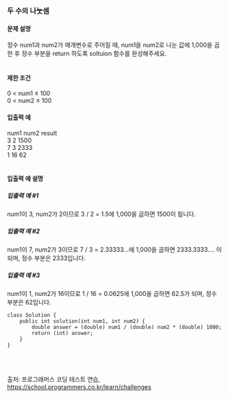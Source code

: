 ### 두 수의 나눗셈

#### 문제 설명
정수 num1과 num2가 매개변수로 주어질 때, num1을 num2로 나눈 값에 1,000을 곱한 후 정수 부분을 return 하도록 soltuion 함수를 완성해주세요.<br>
<br>

#### 제한 조건
0 < num1 ≤ 100<br>
0 < num2 ≤ 100<br>

#### 입출력 예<br>
num1	num2	result<br>
3	2	1500<br>
7	3	2333<br>
1	16	62<br>
<br>

#### 입출력 예 설명<br>
##### 입출력 예 #1<br>
num1이 3, num2가 2이므로 3 / 2 = 1.5에 1,000을 곱하면 1500이 됩니다.<br>

##### 입출력 예 #2<br>
num1이 7, num2가 3이므로 7 / 3 = 2.33333...에 1,000을 곱하면 2333.3333.... 이 되며, 정수 부분은 2333입니다.<br>

##### 입출력 예 #3<br>
num1이 1, num2가 16이므로 1 / 16 = 0.0625에 1,000을 곱하면 62.5가 되며, 정수 부분은 62입니다.<br>

```
class Solution {
    public int solution(int num1, int num2) {
        double answer = (double) num1 / (double) num2 * (double) 1000;
        return (int) answer;
    }
}
```
<br><br>

출처: 프로그래머스 코딩 테스트 연습, https://school.programmers.co.kr/learn/challenges
